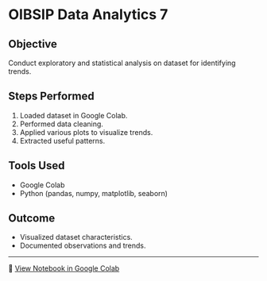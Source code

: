 # OIBSIP Data Analytics 7

##  Objective
Conduct exploratory and statistical analysis on dataset for identifying trends.

##  Steps Performed
1. Loaded dataset in Google Colab.
2. Performed data cleaning.
3. Applied various plots to visualize trends.
4. Extracted useful patterns.

##  Tools Used
- Google Colab
- Python (pandas, numpy, matplotlib, seaborn)

##  Outcome
- Visualized dataset characteristics.
- Documented observations and trends.

---

🔗 [View Notebook in Google Colab](https://colab.research.google.com/drive/17Hs_w0YHYR7j-5sPTwc5f1OKauPUL-CB)
